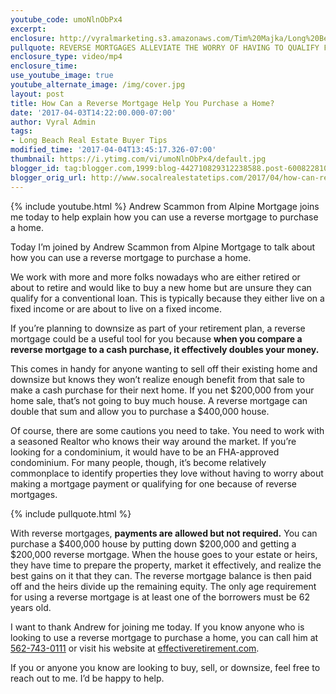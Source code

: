```yaml
---
youtube_code: umoNlnObPx4
excerpt:
enclosure: http://vyralmarketing.s3.amazonaws.com/Tim%20Majka/Long%20Beach%20Real%20Estate%20Agent-%20How%20Can%20a%20Reverse%20Mortgage%20Help%20You%20Purchase%20a%20Home%253F.mp4
pullquote: REVERSE MORTGAGES ALLEVIATE THE WORRY OF HAVING TO QUALIFY FOR A MORTGAGE LOAN.
enclosure_type: video/mp4
enclosure_time:
use_youtube_image: true
youtube_alternate_image: /img/cover.jpg
layout: post
title: How Can a Reverse Mortgage Help You Purchase a Home?
date: '2017-04-03T14:22:00.000-07:00'
author: Vyral Admin
tags:
- Long Beach Real Estate Buyer Tips
modified_time: '2017-04-04T13:45:17.326-07:00'
thumbnail: https://i.ytimg.com/vi/umoNlnObPx4/default.jpg
blogger_id: tag:blogger.com,1999:blog-442710829312238588.post-6008228101228889736
blogger_orig_url: http://www.socalrealestatetips.com/2017/04/how-can-reverse-mortgage-help-you.html
---
```

{% include youtube.html %}
Andrew Scammon from Alpine Mortgage joins me today to help explain how you can use a reverse mortgage to purchase a home.

Today I’m joined by Andrew Scammon from Alpine Mortgage to talk about how you can use a reverse mortgage to purchase a home.

We work with more and more folks nowadays who are either retired or about to retire and would like to buy a new home but are unsure they can qualify for a conventional loan. This is typically because they either live on a fixed income or are about to live on a fixed income.

If you’re planning to downsize as part of your retirement plan, a reverse mortgage could be a useful tool for you because **when you compare a reverse mortgage to a cash purchase, it effectively doubles your money.**

This comes in handy for anyone wanting to sell off their existing home and downsize but knows they won’t realize enough benefit from that sale to make a cash purchase for their next home. If you net $200,000 from your home sale, that’s not going to buy much house. A reverse mortgage can double that sum and allow you to purchase a $400,000 house.

Of course, there are some cautions you need to take. You need to work with a seasoned Realtor who knows their way around the market. If you’re looking for a condominium, it would have to be an FHA-approved condominium. For many people, though, it’s become relatively commonplace to identify properties they love without having to worry about making a mortgage payment or qualifying for one because of reverse mortgages.

{% include pullquote.html %}

With reverse mortgages, **payments are allowed but not required.** You can purchase a $400,000 house by putting down $200,000 and getting a $200,000 reverse mortgage. When the house goes to your estate or heirs, they have time to prepare the property, market it effectively, and realize the best gains on it that they can. The reverse mortgage balance is then paid off and the heirs divide up the remaining equity. The only age requirement for using a reverse mortgage is at least one of the borrowers must be 62 years old.

I want to thank Andrew for joining me today. If you know anyone who is looking to use a reverse mortgage to purchase a home, you can call him at <a href="tel:562-743-0111">562-743-0111</a> or visit his website at <a href="http://effectiveretirement.com/" target="_blank">effectiveretirement.com</a>.

If you or anyone you know are looking to buy, sell, or downsize, feel free to reach out to me. I’d be happy to help.
